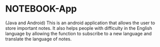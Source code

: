 # NOTEBOOK-App
(Java and Android) This is an android application that allows the user to store important notes. It also helps people with difficulty in the English language by allowing the function to subscribe to a new language and translate the language of notes.

